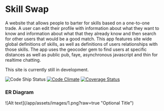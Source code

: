 <h1>Skill Swap</h1>

<p>
A website that allows people to barter for skills based on a one-to-one trade.  A user can edit their profile with information about what they want to know and information about what that they already know and then search for other users that would be a good match. This app features site wide global definitions of skills, as well as definitions of users relationships with those skills.  The app uses the geocoder gem to find users at specific distances as well as public pub, faye, asynchronous javascript and thin for realtime chatting.
</p>

<p>
This site is currently still in development.
</p>

![Code
Ship Status](https://codeship.com/projects/b93ea500-80be-0132-079b-364795131dd1/status?branch=master)
 [![Code Climate](https://codeclimate.com/github/getschomp/skillswap.png)](https://codeclimate.com/github/getschomp/skillswap) [![Coverage Status](https://coveralls.io/repos/getschomp/skillswap/badge.png)](https://coveralls.io/r/getschomp/skillswap)


<h3>ER Diagram</h3>
![Alt text](/app/assets/images/1.png?raw=true "Optional Title")
